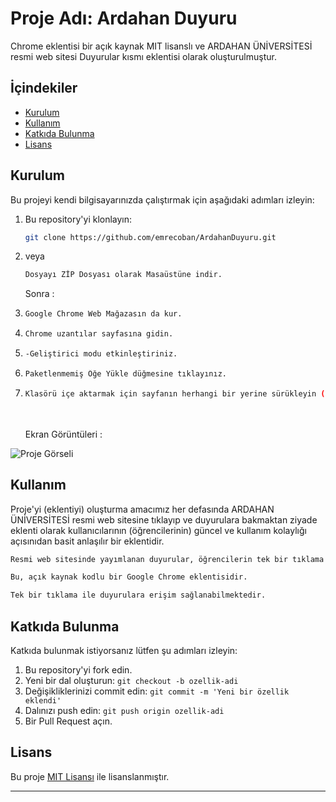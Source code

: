 # Proje Adı: Ardahan  Duyuru

Chrome eklentisi bir açık kaynak MIT lisanslı ve ARDAHAN ÜNİVERSİTESİ resmi web sitesi Duyurular kısmı eklentisi olarak oluşturulmuştur.

## İçindekiler

- [Kurulum](#kurulum)
- [Kullanım](#kullanım)
- [Katkıda Bulunma](#katkıda-bulunma)
- [Lisans](#lisans)

## Kurulum

Bu projeyi kendi bilgisayarınızda çalıştırmak için aşağıdaki adımları izleyin:

1. Bu repository'yi klonlayın:
   ```bash
   git clone https://github.com/emrecoban/ArdahanDuyuru.git
   ```
2. veya
   ```bash
   Dosyayı ZİP Dosyası olarak Masaüstüne indir.
   ```
   Sonra :
3. 
   ```bash
   Google Chrome Web Mağazasın da kur.
   ```
4. 
   ```bash
   Chrome uzantılar sayfasına gidin.
   ```
5. 
   ```bash
   -Geliştirici modu etkinleştiriniz.
   ```
6. 
   ```bash
   Paketlenmemiş Öğe Yükle düğmesine tıklayınız.
   ```
7. 
   ```bash
   Klasörü içe aktarmak için sayfanın herhangi bir yerine sürükleyin (daha sonra klasörü silmeyin).
   ```
   <br><br>
Ekran Görüntüleri :

![Proje Görseli](/1.1-guncel.png)

## Kullanım

Proje'yi (eklentiyi) oluşturma amacımız her defasında ARDAHAN ÜNİVERSİTESİ resmi web sitesine tıklayıp ve duyurulara bakmaktan ziyade eklenti olarak kullanıcılarının (öğrencilerinin) güncel ve kullanım kolaylığı açısınıdan basit anlaşılır bir eklentidir.


```bash
Resmi web sitesinde yayımlanan duyurular, öğrencilerin tek bir tıklama ile güncel olarak erişebileceği şekilde sunulmaktadır.
```
```bash
Bu, açık kaynak kodlu bir Google Chrome eklentisidir.
```
```bash
Tek bir tıklama ile duyurulara erişim sağlanabilmektedir.
```


## Katkıda Bulunma

Katkıda bulunmak istiyorsanız lütfen şu adımları izleyin:

1. Bu repository'yi fork edin.
2. Yeni bir dal oluşturun: `git checkout -b ozellik-adi`
3. Değişikliklerinizi commit edin: `git commit -m 'Yeni bir özellik eklendi'`
4. Dalınızı push edin: `git push origin ozellik-adi`
5. Bir Pull Request açın.

## Lisans

Bu proje [MIT Lisansı](LICENSE) ile lisanslanmıştır.

---



